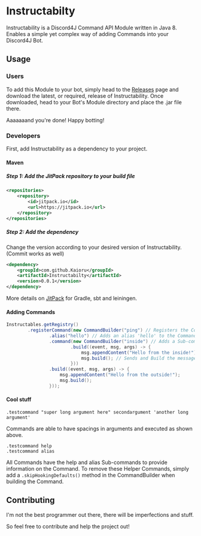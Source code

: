 # Instructabilty
Instructability is a Discord4J Command API Module written in Java 8.
Enables a simple yet complex way of adding Commands into your Discord4J Bot.

## Usage
### Users
To add this Module to your bot, simply head to the [Releases](https://github.com/Kaioru/Instructabilty/releases) page and download the latest, or required, release of Instructability. Once downloaded, head to your Bot's Module directory and place the .jar file there.

Aaaaaaand you're done! Happy botting!
### Developers
First, add Instructability as a dependency to your project.
#### Maven
##### Step 1: Add the JitPack repository to your build file
``` xml
<repositories>
	<repository>
	    <id>jitpack.io</id>
	    <url>https://jitpack.io</url>
	</repository>
</repositories>
```
##### Step 2: Add the dependency
Change the version according to your desired version of Instructability. (Commit works as well)
``` xml
<dependency>
    <groupId>com.github.Kaioru</groupId>
    <artifactId>Instructabilty</artifactId>
    <version>0.0.1</version>
</dependency>
```
More details on [JitPack](https://jitpack.io/#Kaioru/Instructabilty) for Gradle, sbt and leiningen.

#### Adding Commands
``` java
Instructables.getRegistry()
		.registerCommand(new CommandBuilder("ping") // Registers the Command
				.alias("hello") // Adds an alias 'hello' to the Command
				.command(new CommandBuilder("inside") // Adds a Sub-command in the Command
						.build((event, msg, args) -> {
							msg.appendContent("Hello from the inside!");
							msg.build(); // Sends and Build the message
						}))
				.build((event, msg, args) -> {
					msg.appendContent("Hello from the outside!");
					msg.build();
				}));
```
#### Cool stuff
```
.testcommand "super long argument here" secondargument 'another long argument'
```
Commands are able to have spacings in arguments and executed as shown above.
```
.testcommand help
.testcommand alias
```
All Commands have the help and alias Sub-commands to provide information on the Command.
To remove these Helper Commands, simply add a ```.skipHookingDefaults()``` method in the CommandBuilder when building the Command.

## Contributing
I'm not the best programmer out there, there will be imperfections and stuff.

So feel free to contribute and help the project out!
